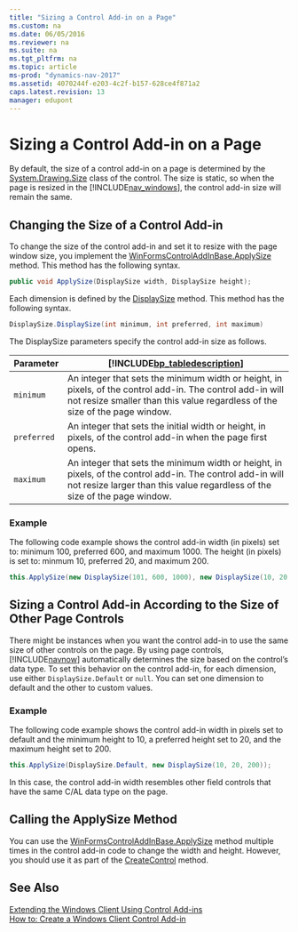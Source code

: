 ```yaml
---
title: "Sizing a Control Add-in on a Page"
ms.custom: na
ms.date: 06/05/2016
ms.reviewer: na
ms.suite: na
ms.tgt_pltfrm: na
ms.topic: article
ms-prod: "dynamics-nav-2017"
ms.assetid: 4070244f-e203-4c2f-b157-628ce4f871a2
caps.latest.revision: 13
manager: edupont
---
```

# Sizing a Control Add-in on a Page
By default, the size of a control add\-in on a page is determined by the [System.Drawing.Size](assetId:///T:System.Drawing.Size) class of the control. The size is static, so when the page is resized in the [!INCLUDE[nav_windows](includes/nav_windows_md.md)], the control add\-in size will remain the same.  
  
## Changing the Size of a Control Add\-in  
 To change the size of the control add\-in and set it to resize with the page window size, you implement the [WinFormsControlAddInBase.ApplySize](assetId:///M:Microsoft.Dynamics.Framework.UI.Extensibility.WinForms.WinFormsControlAddInBase.ApplySize(Microsoft.Dynamics.Framework.UI.Extensibility.WinForms.DisplaySize,Microsoft.Dynamics.Framework.UI.Extensibility.WinForms.DisplaySize)) method. This method has the following syntax.  
  
```c#  
public void ApplySize(DisplaySize width, DisplaySize height);  
```  
  
 Each dimension is defined by the [DisplaySize](assetId:///T:Microsoft.Dynamics.Framework.UI.Extensibility.WinForms.DisplaySize) method. This method has the following syntax.  
  
```c#  
DisplaySize.DisplaySize(int minimum, int preferred, int maximum)  
```  
  
 The DisplaySize parameters specify the control add\-in size as follows.  
  
|Parameter|[!INCLUDE[bp_tabledescription](includes/bp_tabledescription_md.md)]|  
|---------------|---------------------------------------|  
|`minimum`|An integer that sets the minimum width or height, in pixels, of the control add\-in. The control add\-in will not resize smaller than this value regardless of the size of the page window.|  
|`preferred`|An integer that sets the initial width or height, in pixels, of the control add\-in when the page first opens.|  
|`maximum`|An integer that sets the minimum width or height, in pixels, of the control add\-in. The control add\-in will not resize larger than this value regardless of the size of the page window.|  
  
### Example  
 The following code example shows the control add\-in width \(in pixels\) set to: minimum 100, preferred 600, and maximum 1000. The height \(in pixels\) is set to: minmum 10, preferred 20, and maximum 200.  
  
```c#  
this.ApplySize(new DisplaySize(101, 600, 1000), new DisplaySize(10, 20, 200));  
```  
  
## Sizing a Control Add\-in According to the Size of Other Page Controls  
 There might be instances when you want the control add\-in to use the same size of other controls on the page. By using page controls, [!INCLUDE[navnow](includes/navnow_md.md)] automatically determines the size based on the control’s data type. To set this behavior on the control add\-in, for each dimension, use either `DisplaySize.Default` or `null`. You can set one dimension to default and the other to custom values.  
  
### Example  
 The following code example shows the control add\-in width in pixels set to default and the minimum height to 10, a preferred height set to 20, and the maximum height set to 200.  
  
```c#  
this.ApplySize(DisplaySize.Default, new DisplaySize(10, 20, 200));  
```  
  
 In this case, the control add\-in width resembles other field controls that have the same C/AL data type on the page.  
  
## Calling the ApplySize Method  
 You can use the [WinFormsControlAddInBase.ApplySize](assetId:///M:Microsoft.Dynamics.Framework.UI.Extensibility.WinForms.WinFormsControlAddInBase.ApplySize(Microsoft.Dynamics.Framework.UI.Extensibility.WinForms.DisplaySize,Microsoft.Dynamics.Framework.UI.Extensibility.WinForms.DisplaySize)) method multiple times in the control add\-in code to change the width and height. However, you should use it as part of the [CreateControl](assetId:///M:Microsoft.Dynamics.Framework.UI.Extensibility.WinForms.WinFormsControlAddInBase.CreateControl) method.  
  
## See Also  
 [Extending the Windows Client Using Control Add\-ins](Extending-the-Windows-Client-Using-Control-Add-ins.md)   
 [How to: Create a Windows Client Control Add\-in](How%20to:%20Create%20a%20Windows%20Client%20Control%20Add-in.md)